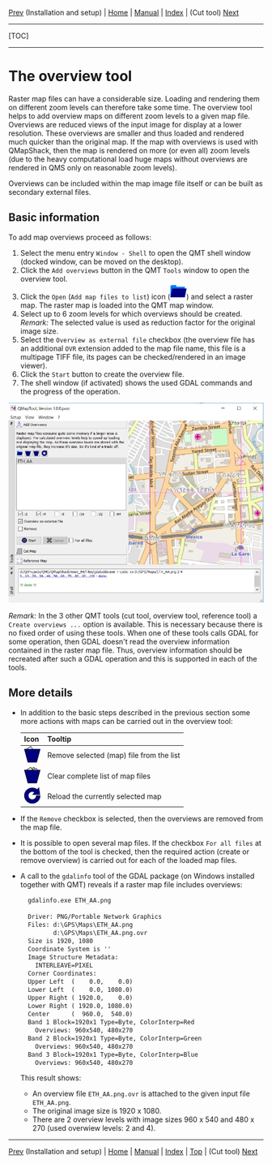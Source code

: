 [Prev](InstallSetup) (Installation and setup) | [Home](QMTHome) | [Manual](QMTDocMain) | [Index](QMTAxAdvIndex) | (Cut tool) [Next](CutTool)
- - -
[TOC]
- - -

# The overview tool

Raster map files can have a considerable size. Loading and rendering them on different zoom levels can therefore take some time. The overview tool helps to add
overview maps on different zoom levels to a given map file. Overviews are reduced views of the input image for display at a lower 
resolution. These overviews are smaller and thus loaded and rendered much quicker than the original map. 
If the map with overviews is used
with QMapShack, then the map is rendered on more (or even all) zoom levels (due to the heavy computational load huge maps without overviews are rendered in QMS
only on reasonable zoom levels).

Overviews can be included within the map image file itself or can be built as secondary external files.

## Basic information

To add map overviews proceed as follows:

1. Select the menu entry `Window - Shell` to open the QMT shell window (docked window, can be moved on the desktop).
1. Click the `Add overviews` button in the QMT `Tools` window  to open the overview tool.
1. Click the `Open` (`Add map files to list`) icon (![](QMapTool/images/PathBlue.png)) and select a raster map. The raster map is loaded into the QMT map window.
1. Select up to 6 zoom levels for which overviews should be created. _Remark:_ The selected value is used as reduction factor for the original image size.
1. Select the `Overview as external file` checkbox (the overview file has an additional `OVR` extension added to the map file name, this file is a multipage TIFF file, 
   its pages can be checked/rendered in an image viewer). 
1. Click the `Start` button to create the overview file.
1. The shell window (if activated) shows the used GDAL commands and the progress of the operation.


![Overview tool](QMapTool/images/OverviewTool.jpg "Overview tool")

_Remark:_ In the 3 other QMT tools (cut tool, overview tool, reference tool) a `Create overviews ...` option is available. This is necessary because there is no fixed order of
  using these tools. When one of these tools calls GDAL for some operation, then GDAL doesn't read the overview information contained in the raster map file. Thus, overview 
  information should be recreated after such a GDAL operation and this is supported in each of the tools.

## More details   

* In addition to the basic steps described in the previous section some more actions with maps can be carried out in the overview tool:

    | Icon | Tooltip |
    |------|---------|
    | ![](QMapTool/images/DeleteOne.png) | Remove selected (map) file from the list |
    | ![](QMapTool/images/DeleteMultiple.png) | Clear complete list of map files | 
    | ![](QMapTool/images/Reload.png) | Reload the currently selected map | 

* If the `Remove` checkbox is selected, then the overviews are removed from the map file.
* It is possible to open several map files. If the checkbox `For all files` at the bottom of the tool is checked, then the required action (create or remove overview)
  is carried out for each of the loaded map files.
* A call to the `gdalinfo` tool of the GDAL package (on Windows installed together with QMT) reveals if a raster map file includes overviews:


        gdalinfo.exe ETH_AA.png
        
        Driver: PNG/Portable Network Graphics
        Files: d:\GPS\Maps\ETH_AA.png
               d:\GPS\Maps\ETH_AA.png.ovr
        Size is 1920, 1080
        Coordinate System is ''
        Image Structure Metadata:
          INTERLEAVE=PIXEL
        Corner Coordinates:
        Upper Left  (    0.0,    0.0)
        Lower Left  (    0.0, 1080.0)
        Upper Right ( 1920.0,    0.0)
        Lower Right ( 1920.0, 1080.0)
        Center      (  960.0,  540.0)
        Band 1 Block=1920x1 Type=Byte, ColorInterp=Red
          Overviews: 960x540, 480x270
        Band 2 Block=1920x1 Type=Byte, ColorInterp=Green
          Overviews: 960x540, 480x270
        Band 3 Block=1920x1 Type=Byte, ColorInterp=Blue
          Overviews: 960x540, 480x270

  
    This result shows:
    
    * An overview file `ETH_AA.png.ovr` is attached to the given input file `ETH_AA.png`.
    * The original image size is 1920 x 1080.
    * There are 2 overview levels with image sizes 960 x 540 and 480 x 270 (used overwiew levels: 2 and 4).
  
- - -
[Prev](InstallSetup) (Installation and setup) | [Home](QMTHome) | [Manual](QMTDocMain) | [Index](QMTAxAdvIndex) | [Top](#) | (Cut tool) [Next](CutTool)
